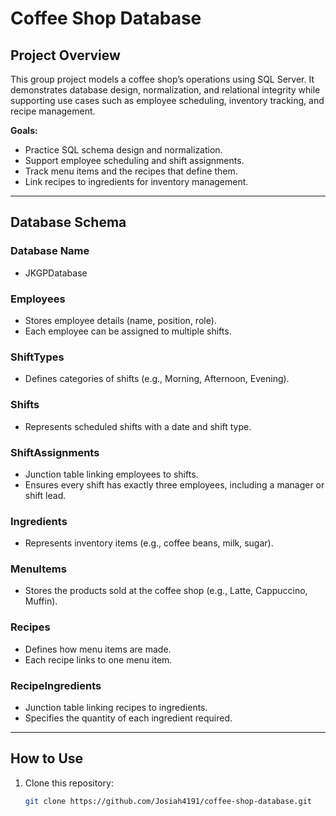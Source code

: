 # Coffee Shop Database

## Project Overview

This group project models a coffee shop’s operations using SQL Server. It demonstrates database design, normalization, and relational integrity while supporting use cases such as employee scheduling, inventory tracking, and recipe management.

**Goals:**
- Practice SQL schema design and normalization.
- Support employee scheduling and shift assignments.
- Track menu items and the recipes that define them.
- Link recipes to ingredients for inventory management.

---

## Database Schema

### **Database Name**
- JKGPDatabase

### **Employees**
- Stores employee details (name, position, role).
- Each employee can be assigned to multiple shifts.

### **ShiftTypes**
- Defines categories of shifts (e.g., Morning, Afternoon, Evening).

### **Shifts**
- Represents scheduled shifts with a date and shift type.

### **ShiftAssignments**
- Junction table linking employees to shifts.
- Ensures every shift has exactly three employees, including a manager or shift lead.

### **Ingredients**
- Represents inventory items (e.g., coffee beans, milk, sugar).

### **MenuItems**
- Stores the products sold at the coffee shop (e.g., Latte, Cappuccino, Muffin).

### **Recipes**
- Defines how menu items are made.
- Each recipe links to one menu item.

### **RecipeIngredients**
- Junction table linking recipes to ingredients.
- Specifies the quantity of each ingredient required.

---

## How to Use

1. Clone this repository:
   ```bash
   git clone https://github.com/Josiah4191/coffee-shop-database.git
